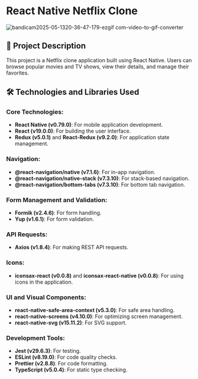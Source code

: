 # React Native Netflix Clone
![bandicam2025-05-1320-36-47-179-ezgif com-video-to-gif-converter](https://github.com/user-attachments/assets/56dbda77-60d8-4a81-9d32-f82a4b7f8269)

## 📖 Project Description

This project is a Netflix clone application built using React Native. Users can browse popular movies and TV shows, view their details, and manage their favorites.

## 🛠️ Technologies and Libraries Used

### Core Technologies:
- **React Native (v0.79.0)**: For mobile application development.
- **React (v19.0.0)**: For building the user interface.
- **Redux (v5.0.1)** and **React-Redux (v9.2.0)**: For application state management.

### Navigation:
- **@react-navigation/native (v7.1.6)**: For in-app navigation.
- **@react-navigation/native-stack (v7.3.10)**: For stack-based navigation.
- **@react-navigation/bottom-tabs (v7.3.10)**: For bottom tab navigation.

### Form Management and Validation:
- **Formik (v2.4.6)**: For form handling.
- **Yup (v1.6.1)**: For form validation.

### API Requests:
- **Axios (v1.8.4)**: For making REST API requests.

### Icons:
- **iconsax-react (v0.0.8)** and **iconsax-react-native (v0.0.8)**: For using icons in the application.

### UI and Visual Components:
- **react-native-safe-area-context (v5.3.0)**: For safe area handling.
- **react-native-screens (v4.10.0)**: For optimizing screen management.
- **react-native-svg (v15.11.2)**: For SVG support.

### Development Tools:
- **Jest (v29.6.3)**: For testing.
- **ESLint (v8.19.0)**: For code quality checks.
- **Prettier (v2.8.8)**: For code formatting.
- **TypeScript (v5.0.4)**: For static type checking.











